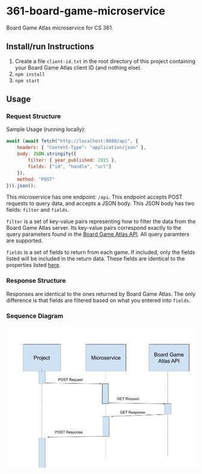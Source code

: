 # 361-board-game-microservice

Board Game Atlas microservice for CS 361.

## Install/run Instructions
1. Create a file `client-id.txt` in the root directory of this project containing your Board Game Atlas client ID (and nothing else).
2. `npm install`
3. `npm start`

## Usage

### Request Structure

Sample Usage (running locally):
```js
await (await fetch("http://localhost:8080/api", {
    headers: { "Content-Type": "application/json" },
    body: JSON.stringify({
        filter: { year_published: 2015 },
        fields: ["id", "handle", "url"] 
    }),
    method: "POST"
})).json();
```

This microservice has one endpoint: `/api`. This endpoint accepts POST requests to query data, and accepts a JSON body. This JSON body has two fields: `filter` and `fields`. 

`filter` is a set of key-value pairs representing how to filter the data from the Board Game Atlas server. Its key-value pairs correspond exactly to the query parameters found in the [Board Game Atlas API](https://www.boardgameatlas.com/api/docs/search). All query paramters are supported.

`fields` is a set of fields to return from each game. If included, only the fields listed will be included in the return data. These fields are identical to the properties listed [here](https://www.boardgameatlas.com/api/docs/gameobject).

### Response Structure

Responses are identical to the ones returned by Board Game Atlas. The only difference is that fields are filtered based on what you entered into `fields`. 

### Sequence Diagram
![Sequence diagram describing the above request/response structure](sequence-diagram.jpg?raw=true)